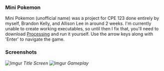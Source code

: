 ### Mini Pokemon

Mini Pokemon (unofficial name) was a project for CPE 123 done entirely by myself, Brandon Kelly, and Allison Lee in around 2 weeks. I'm currently unable to create working executables, so until then I fix that, you'll need to download [Processing](https://processing.org) and run it yourself. Use the arrow keys along with 'Enter' to navigate the game.

### Screenshots
![Imgur](http://i.imgur.com/ga6ZZnM.png)
*Title Screen*
![Imgur](http://i.imgur.com/jkqfOwV.gif)
*Gameplay*